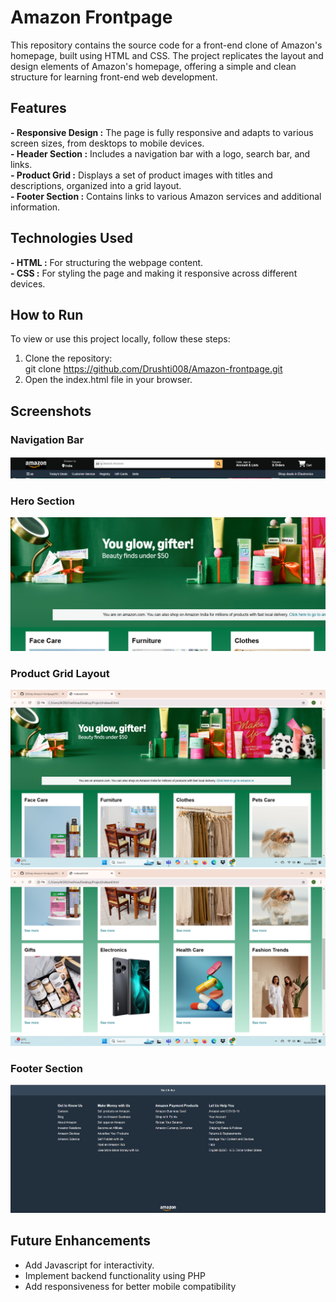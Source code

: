 # Amazon Frontpage
This repository contains the source code for a front-end clone of Amazon's homepage, built using HTML and CSS.
The project replicates the layout and design elements of Amazon's homepage, offering a simple and clean 
structure for learning front-end web development.

## Features
**- Responsive Design :** The page is fully responsive and adapts to various screen sizes, from desktops to mobile devices.<br/>
**- Header Section :** Includes a navigation bar with a logo, search bar, and links.<br/>
**- Product Grid :** Displays a set of product images with titles and descriptions, organized into a grid layout.<br/>
**- Footer Section :** Contains links to various Amazon services and additional information.<br/>


## Technologies Used
**- HTML :** For structuring the webpage content.<br/>
**- CSS :** For styling the page and making it responsive across different devices.<br/>


## How to Run
To view or use this project locally, follow these steps:<br/>
1. Clone the repository:<br/>
git clone https://github.com/Drushti008/Amazon-frontpage.git
2. Open the index.html file in your browser. <br/>

## Screenshots
### Navigation Bar
![Screenshot 1](screenshots/SS1.png)

### Hero Section
![Screenshot 2](screenshots/SS2.png)

### Product Grid Layout
![Screenshot 3](screenshots/SS3.png)
![Screenshot 4](screenshots/SS4.png)

### Footer Section
![Screenshot 5](screenshots/SS5.png)

## Future Enhancements
- Add Javascript for interactivity.<br/>
- Implement backend functionality using PHP<br/>
- Add responsiveness for better mobile compatibility<br/>



